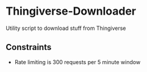 # Thingiverse-Downloader
Utility script to download stuff from Thingiverse

## Constraints

* Rate limiting is 300 requests per 5 minute window
